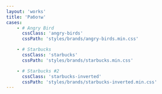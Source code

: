 ```yaml
---
layout: 'works'
title: 'Работы'
cases:
	- # Angry Bird
	  cssClass: 'angry-birds'
	  cssPath: 'styles/brands/angry-birds.min.css'

	- # Starbucks
	  cssClass: 'starbucks'
	  cssPath: 'styles/brands/starbucks.min.css'

	- # Starbucks #2
	  cssClass: 'starbucks-inverted'
	  cssPath: 'styles/brands/starbucks-inverted.min.css'
---
```

